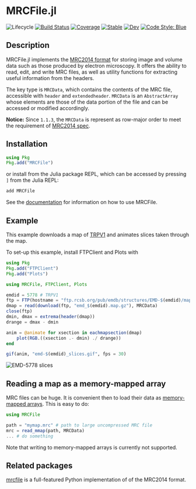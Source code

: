 # MRCFile.jl

![Lifecycle](https://img.shields.io/badge/lifecycle-experimental-orange.svg)
[![Build Status](https://github.com/sethaxen/MRCFile.jl/workflows/CI/badge.svg)](https://github.com/sethaxen/MRCFile.jl/actions?query=workflow%3ACI+branch%main)
[![Coverage](https://codecov.io/gh/sethaxen/MRCFile.jl/branch/main/graph/badge.svg)](https://codecov.io/gh/sethaxen/MRCFile.jl)
[![Stable](https://img.shields.io/badge/docs-stable-blue.svg)](https://sethaxen.github.io/MRCFile.jl/stable)
[![Dev](https://img.shields.io/badge/docs-dev-blue.svg)](https://sethaxen.github.io/MRCFile.jl/dev)
[![Code Style: Blue](https://img.shields.io/badge/code%20style-blue-4495d1.svg)](https://github.com/invenia/BlueStyle)

## Description

MRCFile.jl implements the [MRC2014 format](https://www.ccpem.ac.uk/mrc_format/mrc2014.php) for storing image and volume data such as those produced by electron microscopy.
It offers the ability to read, edit, and write MRC files, as well as utility functions for extracting useful information from the headers.

The key type is `MRCData`, which contains the contents of the MRC file, accessible with `header` and `extendedheader`.
`MRCData` is an `AbstractArray` whose elements are those of the data portion of the file and can be accessed or modified accordingly.

**Notice:** Since `1.1.3`, the `MRCData` is represent as row-major order to meet the requirement of [MRC2014 spec](https://www.ccpem.ac.uk/mrc_format/mrc2014.php).

## Installation

```julia
using Pkg
Pkg.add("MRCFile")
```

or install from the Julia package REPL, which can be accessed by pressing `]` from the Julia REPL:

```julia
add MRCFile
```

See the [documentation](https://sethaxen.github.io/MRCFile.jl/stable/) for information on how to use MRCFile.

## Example

This example downloads a map of [TRPV1](https://www.emdataresource.org/EMD-5778) and animates slices taken through the map.

To set-up this example, install FTPClient and Plots with

```julia
using Pkg
Pkg.add("FTPClient")
Pkg.add("Plots")
```

```julia
using MRCFile, FTPClient, Plots

emdid = 5778 # TRPV1
ftp = FTP(hostname = "ftp.rcsb.org/pub/emdb/structures/EMD-$(emdid)/map")
dmap = read(download(ftp, "emd_$(emdid).map.gz"), MRCData)
close(ftp)
dmin, dmax = extrema(header(dmap))
drange = dmax - dmin

anim = @animate for xsection in eachmapsection(dmap)
    plot(RGB.((xsection .- dmin) ./ drange))
end

gif(anim, "emd-$(emdid)_slices.gif", fps = 30)
```

![EMD-5778 slices](https://github.com/sethaxen/MRCFile.jl/blob/main/docs/src/assets/emd-5778_slices.gif)

## Reading a map as a memory-mapped array

MRC files can be huge.
It is convenient then to load their data as [memory-mapped arrays](https://docs.julialang.org/en/v1/stdlib/Mmap/).
This is easy to do:

```julia
using MRCFile

path = "mymap.mrc" # path to large uncompressed MRC file
mrc = read_mmap(path, MRCData)
... # do something
```

Note that writing to memory-mapped arrays is currently not supported.

## Related packages

[mrcfile](https://github.com/ccpem/mrcfile) is a full-featured Python implementation of of the MRC2014 format.
